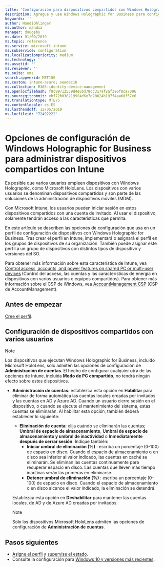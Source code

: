 ```yaml
---
title: 'Configuración para dispositivos compartidos con Windows Holographic for Business: Microsoft Intune (Azure) | Microsoft Docs'
description: Agregue y use Windows Holographic for Business para configurar dispositivos compartidos o que varios usuarios empleen en Microsoft Intune. Consulte una lista de las opciones de configuración de administración de cuentas y qué hacen en los dispositivos, incluido Microsoft HoloLens.
keywords: ''
author: MandiOhlinger
ms.author: mandia
manager: dougeby
ms.date: 01/09/2019
ms.topic: reference
ms.service: microsoft-intune
ms.subservice: configuration
ms.localizationpriority: medium
ms.technology: ''
ms.assetid: ''
ms.reviewer: ''
ms.suite: ems
search.appverid: MET150
ms.custom: intune-azure; seodec18
ms.collection: M365-identity-device-management
ms.openlocfilehash: f9c89712539d4e5bd78cc317af2af396f8ca7006
ms.sourcegitcommit: ebf72b038219904d6e7d20024b107f4aa68f57e6
ms.translationtype: MTE75
ms.contentlocale: es-ES
ms.lasthandoff: 12/05/2019
ms.locfileid: "72492222"
---
```

# <a name="windows-holographic-for-business-settings-to-manage-shared-devices-using-intune"></a>Opciones de configuración de Windows Holographic for Business para administrar dispositivos compartidos con Intune

Es posible que varios usuarios empleen dispositivos con Windows Holographic, como Microsoft HoloLens. Los dispositivos con varios usuarios se denominan dispositivos compartidos y son parte de las soluciones de la administración de dispositivos móviles (MDM).

Con Microsoft Intune, los usuarios pueden iniciar sesión en estos dispositivos compartidos con una cuenta de invitado. Al usar el dispositivo, solamente tendrán acceso a las características que permita.

En este artículo se describen las opciones de configuración que usa en un perfil de configuración de dispositivos con Windows Holographic for Business. Tras crear el perfil en Intune, implementará o asignará el perfil en los grupos de dispositivos de su organización. También puede asignar este perfil a un grupo de dispositivos con distintos tipos de dispositivo y versiones del SO.

Para obtener más información sobre esta característica de Intune, vea [Control access, accounts, and power features on shared PC or multi-user devices](shared-user-device-settings.md) (Control del acceso, las cuentas y las características de energía en dispositivos con varios usuarios o equipos compartidos). Para obtener más información sobre el CSP de Windows, vea [AccountManagement CSP](https://docs.microsoft.com/windows/client-management/mdm/accountmanagement-csp) (CSP de AccountManagement).

## <a name="before-your-begin"></a>Antes de empezar

[Cree el perfil](shared-user-device-settings.md).

## <a name="shared-multi-user-device-settings"></a>Configuración de dispositivos compartidos con varios usuarios

> [!NOTE]
> Los dispositivos que ejecutan Windows Holographic for Business, incluido Microsoft HoloLens, solo admiten las opciones de configuración de **Administración de cuentas**. El hecho de configurar cualquier otra de las opciones de Intune, incluida **Modo de PC compartido**, no tendrá ningún efecto sobre estos dispositivos.

- **Administración de cuentas**: establezca esta opción en **Habilitar** para eliminar de forma automática las cuentas locales creadas por invitados y las cuentas en AD y Azure AD. Cuando un usuario cierre sesión en el dispositivo, o cuando se ejecute el mantenimiento del sistema, estas cuentas se eliminarán. Al habilitar esta opción, también deberá establecer lo siguiente:
  - **Eliminación de cuenta**: elija cuándo se eliminarán las cuentas; **Umbral de espacio de almacenamiento**, **Umbral de espacio de almacenamiento y umbral de inactividad** o **Inmediatamente después de cerrar sesión**. Indique también:
    - **Iniciar umbral de eliminación (%)** : escriba un porcentaje (0-100) de espacio en disco. Cuando el espacio de almacenamiento o en disco sea inferior al valor indicado, las cuentas en caché se eliminarán. Se eliminan las cuentas continuamente para recuperar espacio en disco. Las cuentas que lleven más tiempo inactivas serán las primeras en eliminarse.
    - **Detener umbral de eliminación (%)** : escriba un porcentaje (0-100) de espacio en disco. Cuando el espacio de almacenamiento o en disco alcance el valor indicado, la eliminación se detendrá.

  Establezca esta opción en **Deshabilitar** para mantener las cuentas locales, de AD y de Azure AD creadas por invitados.

  > [!NOTE]
  > Solo los dispositivos Microsoft HoloLens admiten las opciones de configuración de **Administración de cuentas**.

## <a name="next-steps"></a>Pasos siguientes

- [Asigne el perfil](device-profile-assign.md) y [supervise el estado](device-profile-monitor.md).
- Consulte la configuración para [Windows 10 y versiones más recientes](shared-user-device-settings-windows.md).
